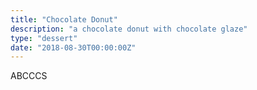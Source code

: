 ```yaml
---
title: "Chocolate Donut"
description: "a chocolate donut with chocolate glaze"
type: "dessert"
date: "2018-08-30T00:00:00Z"
---
```



ABCCCS

